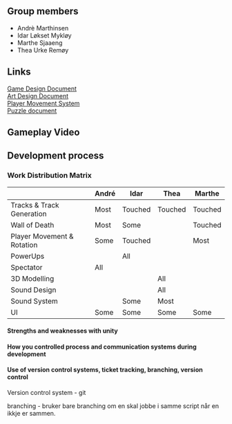 ## Group members
- Andrè Marthinsen
- Idar Løkset Mykløy
- Marthe Sjaaeng
- Thea Urke Remøy

## Links
[Game Design Document](https://mousedevs.atlassian.net/wiki/spaces/GP/pages/393429/Game+Design+Document) <br>
[Art Design Document](https://mousedevs.atlassian.net/wiki/spaces/GP/pages/884737/Art+Design+Document) <br>
[Player Movement System](https://mousedevs.atlassian.net/wiki/spaces/GP/pages/3833857/PlayerMovementSystem) <br>
[Puzzle document](https://mousedevs.atlassian.net/wiki/spaces/GP/pages/2654209/Puzzles) <br>

## Gameplay Video

## Development process

### Work Distribution Matrix
| | André | Idar | Thea | Marthe |
|----|----|----|----|----|
|Tracks & Track Generation|Most| Touched | Touched | Touched | 
|Wall of Death|Most|Some| | Touched |  
|Player Movement & Rotation|Some|Touched| | Most | 
|PowerUps| | All | | | 
|Spectator|All| | | | 
|3D Modelling| | | All | | 
|Sound Design| | | All | | 
|Sound System| | Some | Most | | 
|UI| Some | Some | Some | Some | 

#### Strengths and weaknesses with unity

#### How you controlled process and communication systems during development

#### Use of version control systems, ticket tracking, branching, version control
Version control system - git

branching - bruker bare branching om en skal jobbe i samme script når en ikkje er sammen.
